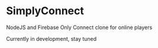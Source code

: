 # SimplyConnect
NodeJS and Firebase Only Connect clone for online players

Currently in development, stay tuned
